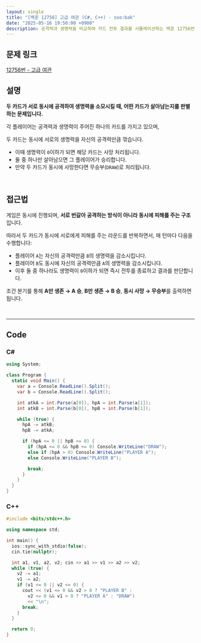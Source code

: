 ```yaml
---
layout: single
title: "[백준 12756] 고급 여관 (C#, C++) - soo:bak"
date: "2025-05-16 19:50:00 +0900"
description: 공격력과 생명력을 비교하여 카드 전투 결과를 시뮬레이션하는 백준 12756번 고급 여관 문제의 C# 및 C++ 풀이 및 해설
---
```


## 문제 링크
[12756번 - 고급 여관](https://www.acmicpc.net/problem/12756)

## 설명

**두 카드가 서로 동시에 공격하여 생명력을 소모시킬 때, 어떤 카드가 살아남는지를 판별하는 문제입니다.**

각 플레이어는 공격력과 생명력이 주어진 하나의 카드를 가지고 있으며,

두 카드는 동시에 서로의 생명력을 자신의 공격력만큼 깎습니다.

- 이때 생명력이 `0`이하가 되면 해당 카드는 사망 처리됩니다.
- 둘 중 하나만 살아남으면 그 플레이어가 승리합니다.
- 만약 두 카드가 동시에 사망한다면 무승부(`DRAW`)로 처리됩니다.

<br>

## 접근법

게임은 동시에 진행되며, **서로 번갈아 공격하는 방식이 아니라 동시에 피해를 주는 구조**입니다.

따라서 두 카드가 동시에 서로에게 피해를 주는 라운드를 반복하면서, 매 턴마다 다음을 수행합니다:

- 플레이어 `A`는 자신의 공격력만큼 `B`의 생명력을 감소시킵니다.
- 플레이어 `B`도 동시에 자신의 공격력만큼 `A`의 생명력을 감소시킵니다.
- 이후 둘 중 하나라도 생명력이 `0`이하가 되면 즉시 전투를 종료하고 결과를 판단합니다.

조건 분기를 통해 **A만 생존 → A 승**, **B만 생존 → B 승**, **동시 사망 → 무승부**를 출력하면 됩니다.

<br>

---

## Code

### C#
```csharp
using System;

class Program {
  static void Main() {
    var a = Console.ReadLine().Split();
    var b = Console.ReadLine().Split();

    int atkA = int.Parse(a[0]), hpA = int.Parse(a[1]);
    int atkB = int.Parse(b[0]), hpB = int.Parse(b[1]);

    while (true) {
      hpA -= atkB;
      hpB -= atkA;

      if (hpA <= 0 || hpB <= 0) {
        if (hpA <= 0 && hpB <= 0) Console.WriteLine("DRAW");
        else if (hpA > 0) Console.WriteLine("PLAYER A");
        else Console.WriteLine("PLAYER B");

        break;
      }
    }
  }
}
```

### C++
```cpp
#include <bits/stdc++.h>

using namespace std;

int main() {
  ios::sync_with_stdio(false);
  cin.tie(nullptr);

  int a1, v1, a2, v2; cin >> a1 >> v1 >> a2 >> v2;
  while (true) {
    v2 -= a1;
    v1 -= a2;
    if (v1 <= 0 || v2 <= 0) {
      cout << (v1 <= 0 && v2 > 0 ? "PLAYER B" :
        v2 <= 0 && v1 > 0 ? "PLAYER A" : "DRAW")
        << "\n";
      break;
    }
  }

  return 0;
}
```
